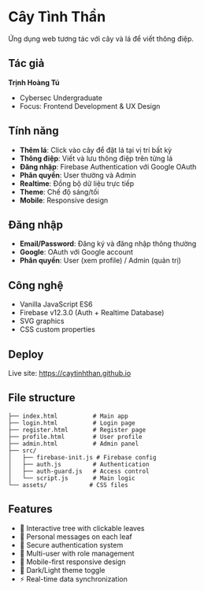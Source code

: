 # Cây Tình Thần

Ứng dụng web tương tác với cây và lá để viết thông điệp.

## Tác giả

**Trịnh Hoàng Tú**
- Cybersec Undergraduate
- Focus: Frontend Development & UX Design

## Tính năng

- **Thêm lá**: Click vào cây để đặt lá tại vị trí bất kỳ
- **Thông điệp**: Viết và lưu thông điệp trên từng lá
- **Đăng nhập**: Firebase Authentication với Google OAuth
- **Phân quyền**: User thường và Admin
- **Realtime**: Đồng bộ dữ liệu trực tiếp
- **Theme**: Chế độ sáng/tối
- **Mobile**: Responsive design

## Đăng nhập

- **Email/Password**: Đăng ký và đăng nhập thông thường
- **Google**: OAuth với Google account
- **Phân quyền**: User (xem profile) / Admin (quản trị)

## Công nghệ

- Vanilla JavaScript ES6
- Firebase v12.3.0 (Auth + Realtime Database)
- SVG graphics
- CSS custom properties

## Deploy

Live site: https://caytinhthan.github.io

## File structure

```
├── index.html          # Main app
├── login.html          # Login page  
├── register.html       # Register page
├── profile.html        # User profile
├── admin.html          # Admin panel
├── src/
│   ├── firebase-init.js # Firebase config
│   ├── auth.js         # Authentication
│   ├── auth-guard.js   # Access control
│   └── script.js       # Main logic
└── assets/            # CSS files
```

## Features

- 🌳 Interactive tree with clickable leaves
- 📝 Personal messages on each leaf
- 🔐 Secure authentication system
- 👥 Multi-user with role management
- 📱 Mobile-first responsive design
- 🌙 Dark/Light theme toggle
- ⚡ Real-time data synchronization